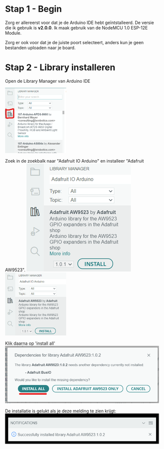 # Stap 1 - Begin

Zorg er allereerst voor dat je de Arduino IDE hebt geïntstalleerd. De versie die ik gebruik is **v2.0.0**.
Ik maak gebruik van de NodeMCU 1.0 ESP-12E Module. 

Zorg er ook voor dat je de juiste poort selecteert, anders kun je geen bestanden uploaden naar je board. 

# Stap 2 - Library installeren
Open de Library Manager van Arduino IDE

<img src="images\libmanager.png" width="200px" alt="de library manager van Arduino IDE">

Zoek in de zoekbalk naar "Adafruit IO Arduino" en installeer "Adafruit AW9523".
![De Library Manager van Arduino IDE met de zoekbalk](images\libmanager2.png "Library Manager met ingevulde zoekbalk")
<img src="images\libmanager2.png" width="200px" alt="de library manager van Arduino IDE met zoekbalk">

Klik daarna op 'install all'
![Install all](images\install_all.png "Install All")

De installatie is gelukt als je deze melding te zien krijgt:
![De installatie is gelukt](images\install_succes.png "success")